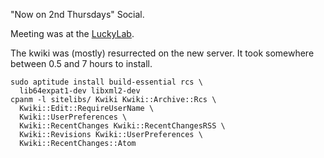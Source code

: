 "Now on 2nd Thursdays" Social.

Meeting was at the [LuckyLab](/LuckyLab).

The kwiki was (mostly) resurrected on the new server.  It took somewhere between 0.5 and 7 hours to install.

    sudo aptitude install build-essential rcs \
      lib64expat1-dev libxml2-dev
    cpanm -l sitelibs/ Kwiki Kwiki::Archive::Rcs \
      Kwiki::Edit::RequireUserName \
      Kwiki::UserPreferences \
      Kwiki::RecentChanges Kwiki::RecentChangesRSS \
      Kwiki::Revisions Kwiki::UserPreferences \
      Kwiki::RecentChanges::Atom

